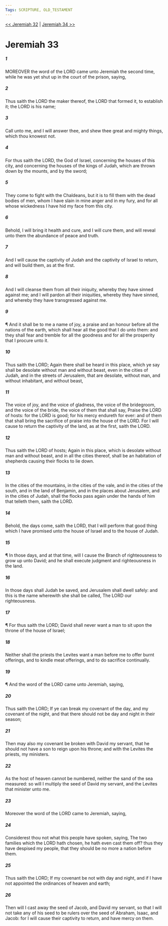 ```yaml
---
Tags: SCRIPTURE, OLD_TESTAMENT
---
```


[<< Jeremiah 32](OLD_TESTAMENT/24_Jeremiah/Jeremiah_32.md) | [Jeremiah 34 >>](OLD_TESTAMENT/24_Jeremiah/Jeremiah_34.md)

# Jeremiah 33

##### 1

MOREOVER the word of the LORD came unto Jeremiah the second time, while he was yet shut up in the court of the prison, saying,

##### 2

Thus saith the LORD the maker thereof, the LORD that formed it, to establish it; the LORD is his name;

##### 3

Call unto me, and I will answer thee, and shew thee great and mighty things, which thou knowest not.

##### 4

For thus saith the LORD, the God of Israel, concerning the houses of this city, and concerning the houses of the kings of Judah, which are thrown down by the mounts, and by the sword;

##### 5

They come to fight with the Chaldeans, but it is to fill them with the dead bodies of men, whom I have slain in mine anger and in my fury, and for all whose wickedness I have hid my face from this city.

##### 6

Behold, I will bring it health and cure, and I will cure them, and will reveal unto them the abundance of peace and truth.

##### 7

And I will cause the captivity of Judah and the captivity of Israel to return, and will build them, as at the first.

##### 8

And I will cleanse them from all their iniquity, whereby they have sinned against me; and I will pardon all their iniquities, whereby they have sinned, and whereby they have transgressed against me.

##### 9

¶ And it shall be to me a name of joy, a praise and an honour before all the nations of the earth, which shall hear all the good that I do unto them: and they shall fear and tremble for all the goodness and for all the prosperity that I procure unto it.

##### 10

Thus saith the LORD; Again there shall be heard in this place, which ye say shall be desolate without man and without beast, even in the cities of Judah, and in the streets of Jerusalem, that are desolate, without man, and without inhabitant, and without beast,

##### 11

The voice of joy, and the voice of gladness, the voice of the bridegroom, and the voice of the bride, the voice of them that shall say, Praise the LORD of hosts: for the LORD is good; for his mercy endureth for ever: and of them that shall bring the sacrifice of praise into the house of the LORD. For I will cause to return the captivity of the land, as at the first, saith the LORD.

##### 12

Thus saith the LORD of hosts; Again in this place, which is desolate without man and without beast, and in all the cities thereof, shall be an habitation of shepherds causing their flocks to lie down.

##### 13

In the cities of the mountains, in the cities of the vale, and in the cities of the south, and in the land of Benjamin, and in the places about Jerusalem, and in the cities of Judah, shall the flocks pass again under the hands of him that telleth them, saith the LORD.

##### 14

Behold, the days come, saith the LORD, that I will perform that good thing which I have promised unto the house of Israel and to the house of Judah.

##### 15

¶ In those days, and at that time, will I cause the Branch of righteousness to grow up unto David; and he shall execute judgment and righteousness in the land.

##### 16

In those days shall Judah be saved, and Jerusalem shall dwell safely: and this is the name wherewith she shall be called, The LORD our righteousness.

##### 17

¶ For thus saith the LORD; David shall never want a man to sit upon the throne of the house of Israel;

##### 18

Neither shall the priests the Levites want a man before me to offer burnt offerings, and to kindle meat offerings, and to do sacrifice continually.

##### 19

¶ And the word of the LORD came unto Jeremiah, saying,

##### 20

Thus saith the LORD; If ye can break my covenant of the day, and my covenant of the night, and that there should not be day and night in their season;

##### 21

Then may also my covenant be broken with David my servant, that he should not have a son to reign upon his throne; and with the Levites the priests, my ministers.

##### 22

As the host of heaven cannot be numbered, neither the sand of the sea measured: so will I multiply the seed of David my servant, and the Levites that minister unto me.

##### 23

Moreover the word of the LORD came to Jeremiah, saying,

##### 24

Considerest thou not what this people have spoken, saying, The two families which the LORD hath chosen, he hath even cast them off? thus they have despised my people, that they should be no more a nation before them.

##### 25

Thus saith the LORD; If my covenant be not with day and night, and if I have not appointed the ordinances of heaven and earth;

##### 26

Then will I cast away the seed of Jacob, and David my servant, so that I will not take any of his seed to be rulers over the seed of Abraham, Isaac, and Jacob: for I will cause their captivity to return, and have mercy on them.
